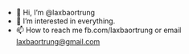 - 👋 Hi, I’m @laxbaortrung
- 👀 I’m interested in everything.
- 📫 How to reach me fb.com/laxbaortrung or email laxbaortrung@gmail.com

<!---
laxbaortrung/laxbaortrung is a ✨ special ✨ repository because its `README.md` (this file) appears on your GitHub profile.
You can click the Preview link to take a look at your changes.
--->
